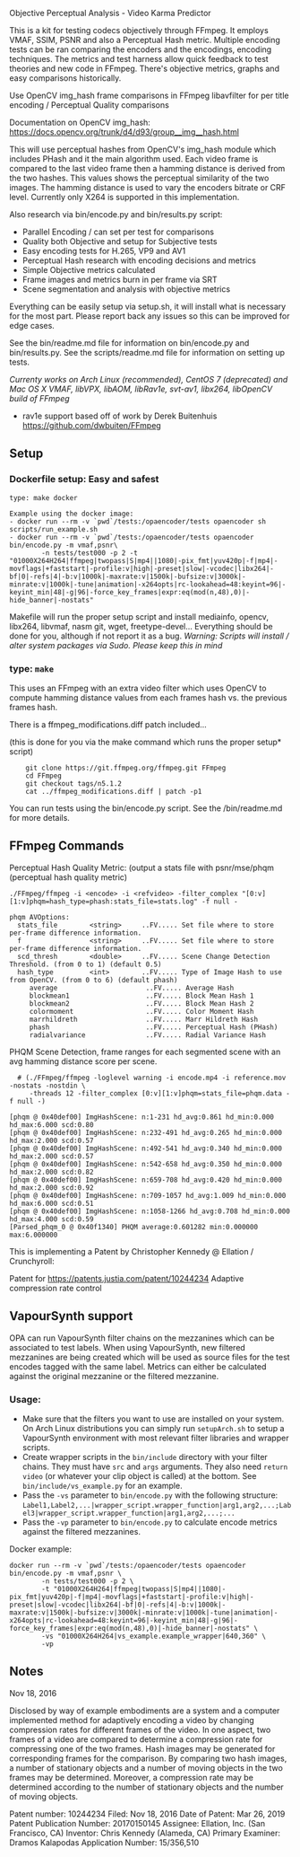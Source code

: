 Objective Perceptual Analysis - Video Karma Predictor

This is a kit for testing codecs objectively through FFmpeg.
It employs VMAF, SSIM, PSNR and also a Perceptual Hash metric.
Multiple encoding tests can be ran comparing the encoders and
the encodings, encoding techniques. The metrics and test harness
allow quick feedback to test theories and new code in FFmpeg.
There's objective metrics, graphs and easy comparisons historically.

Use OpenCV img_hash frame comparisons in FFmpeg libavfilter for per title encoding / Perceptual Quality comparisons

Documentation on OpenCV img_hash: https://docs.opencv.org/trunk/d4/d93/group__img__hash.html

This will use perceptual hashes from OpenCV's img_hash module which includes PHash
and it the main algorithm used. Each video frame is compared to the last video frame
then a hamming distance is derived from the two hashes. This values shows the perceptual
similarity of the two images. The hamming distance is used to vary the encoders bitrate
or CRF level. Currently only X264 is supported in this implementation. 

Also research via bin/encode.py and bin/results.py script:

- Parallel Encoding / can set per test for comparisons
- Quality both Objective and setup for Subjective tests
- Easy encoding tests for H.265, VP9 and AV1
- Perceptual Hash research with encoding decisions and metrics
- Simple Objective metrics calculated
- Frame images and metrics burn in per frame via SRT
- Scene segmentation and analysis with objective metrics

Everything can be easily setup via setup.sh, it will install what is necessary
for the most part. Please report back any issues so this can be improved for edge cases.

See the bin/readme.md file for information on bin/encode.py and bin/results.py.
See the scripts/readme.md file for information on setting up tests.

*Currenty works on Arch Linux (recommended), CentOS 7 (deprecated) and Mac OS X*
*VMAF, libVPX, libAOM, libRav1e, svt-av1, libx264, libOpenCV build of FFmpeg*
- rav1e support based off of work by Derek Buitenhuis
  https://github.com/dwbuiten/FFmpeg
  
## Setup

### Dockerfile setup: Easy and safest

```
type: make docker

Example using the docker image:
- docker run --rm -v `pwd`/tests:/opaencoder/tests opaencoder sh scripts/run_example.sh
- docker run --rm -v `pwd`/tests:/opaencoder/tests opaencoder bin/encode.py -m vmaf,psnr\
        -n tests/test000 -p 2 -t "01000X264H264|ffmpeg|twopass|S|mp4||1080|-pix_fmt|yuv420p|-f|mp4|-movflags|+faststart|-profile:v|high|-preset|slow|-vcodec|libx264|-bf|0|-refs|4|-b:v|1000k|-maxrate:v|1500k|-bufsize:v|3000k|-minrate:v|1000k|-tune|animation|-x264opts|rc-lookahead=48:keyint=96|-keyint_min|48|-g|96|-force_key_frames|expr:eq(mod(n,48),0)|-hide_banner|-nostats"

```

Makefile will run the proper setup script and install mediainfo, opencv, libx264, libvmaf, nasm
git, wget, freetype-devel... Everything should be done for you, although if not report it as a bug.
*Warning: Scripts will install / alter system packages via Sudo. Please keep this in mind*

### type: ```make```

This uses an FFmpeg with an extra video filter which uses OpenCV to
compute hamming distance values from each frames hash vs. the previous
frames hash. 

There is a ffmpeg_modifications.diff patch included...

(this is done for you via the make command which runs the proper setup* script)

```
    git clone https://git.ffmpeg.org/ffmpeg.git FFmpeg
    cd FFmpeg
    git checkout tags/n5.1.2
    cat ../ffmpeg_modifications.diff | patch -p1
```

You can run tests using the bin/encode.py script. See the /bin/readme.md for more
details.

## FFmpeg Commands

Perceptual Hash Quality Metric: (output a stats file with psnr/mse/phqm (perceptual hash quality metric)

```./FFmpeg/ffmpeg -i <encode> -i <refvideo> -filter_complex "[0:v][1:v]phqm=hash_type=phash:stats_file=stats.log" -f null -```
```
phqm AVOptions:
  stats_file        <string>     ..FV..... Set file where to store per-frame difference information.
  f                 <string>     ..FV..... Set file where to store per-frame difference information.
  scd_thresh        <double>     ..FV..... Scene Change Detection Threshold. (from 0 to 1) (default 0.5)
  hash_type         <int>        ..FV..... Type of Image Hash to use from OpenCV. (from 0 to 6) (default phash)
     average                      ..FV..... Average Hash
     blockmean1                   ..FV..... Block Mean Hash 1
     blockmean2                   ..FV..... Block Mean Hash 2
     colormoment                  ..FV..... Color Moment Hash
     marrhildreth                 ..FV..... Marr Hildreth Hash
     phash                        ..FV..... Perceptual Hash (PHash)
     radialvariance               ..FV..... Radial Variance Hash
```

PHQM Scene Detection, frame ranges for each segmented scene with an avg hamming distance score per scene.

```
  # (./FFmpeg/ffmpeg -loglevel warning -i encode.mp4 -i reference.mov -nostats -nostdin \
     -threads 12 -filter_complex [0:v][1:v]phqm=stats_file=phqm.data -f null -)

[phqm @ 0x40def00] ImgHashScene: n:1-231 hd_avg:0.861 hd_min:0.000 hd_max:6.000 scd:0.80
[phqm @ 0x40def00] ImgHashScene: n:232-491 hd_avg:0.265 hd_min:0.000 hd_max:2.000 scd:0.57
[phqm @ 0x40def00] ImgHashScene: n:492-541 hd_avg:0.340 hd_min:0.000 hd_max:2.000 scd:0.57
[phqm @ 0x40def00] ImgHashScene: n:542-658 hd_avg:0.350 hd_min:0.000 hd_max:2.000 scd:0.82
[phqm @ 0x40def00] ImgHashScene: n:659-708 hd_avg:0.420 hd_min:0.000 hd_max:2.000 scd:0.92
[phqm @ 0x40def00] ImgHashScene: n:709-1057 hd_avg:1.009 hd_min:0.000 hd_max:6.000 scd:0.51
[phqm @ 0x40def00] ImgHashScene: n:1058-1266 hd_avg:0.708 hd_min:0.000 hd_max:4.000 scd:0.59
[Parsed_phqm_0 @ 0x40f1340] PHQM average:0.601282 min:0.000000 max:6.000000
```

This is implementing a Patent by Christopher Kennedy @ Ellation / Crunchyroll:

Patent for https://patents.justia.com/patent/10244234
Adaptive compression rate control

## VapourSynth support

OPA can run VapourSynth filter chains on the mezzanines which can be associated to test labels. When using VapourSynth, new filtered mezzanines are being created which will be used as source files for the test encodes tagged with the same label. Metrics can either be calculated against the original mezzanine or the filtered mezzanine.

### Usage:

- Make sure that the filters you want to use are installed on your system. On Arch Linux distributions you can simply run `setupArch.sh` to setup a VapourSynth environment with most relevant filter libraries and wrapper scripts.
- Create wrapper scripts in the `bin/include` directory with your filter chains. They must have `src` and `args` arguments. They also need `return video` (or whatever your clip object is called) at the bottom. See `bin/include/vs_example.py` for an example.
- Pass the `-vs` parameter to `bin/encode.py` with the following structure: `Label1,Label2,...|wrapper_script.wrapper_function|arg1,arg2,...;Label3|wrapper_script.wrapper_function|arg1,arg2,...;...`
- Pass the `-vp` parameter to `bin/encode.py` to calculate encode metrics against the filtered mezzanines.

Docker example:

```
docker run --rm -v `pwd`/tests:/opaencoder/tests opaencoder bin/encode.py -m vmaf,psnr \
        -n tests/test000 -p 2 \
        -t "01000X264H264|ffmpeg|twopass|S|mp4||1080|-pix_fmt|yuv420p|-f|mp4|-movflags|+faststart|-profile:v|high|-preset|slow|-vcodec|libx264|-bf|0|-refs|4|-b:v|1000k|-maxrate:v|1500k|-bufsize:v|3000k|-minrate:v|1000k|-tune|animation|-x264opts|rc-lookahead=48:keyint=96|-keyint_min|48|-g|96|-force_key_frames|expr:eq(mod(n,48),0)|-hide_banner|-nostats" \
        -vs "01000X264H264|vs_example.example_wrapper|640,360" \
        -vp
```


## Notes

Nov 18, 2016

Disclosed by way of example embodiments are a system and a computer implemented
method for adaptively encoding a video by changing compression rates for
different frames of the video. In one aspect, two frames of a video are
compared to determine a compression rate for compressing one of the two frames.
Hash images may be generated for corresponding frames for the comparison.
By comparing two hash images, a number of stationary objects and a number of
moving objects in the two frames may be determined. Moreover, a compression rate
may be determined according to the number of stationary objects and
the number of moving objects.

Patent number: 10244234 Filed: Nov 18, 2016 Date of Patent: Mar 26, 2019 Patent Publication Number: 20170150145
Assignee: Ellation, Inc. (San Francisco, CA) Inventor: Chris Kennedy (Alameda, CA) Primary Examiner: Dramos Kalapodas
Application Number: 15/356,510
